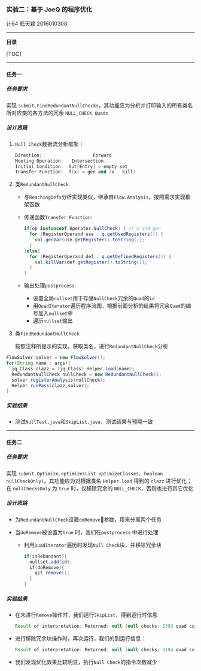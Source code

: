 ### 实验二：基于 JoeQ 的程序优化

计64	嵇天颖	2016010308

---

**目录**

[TOC]





----

#### 任务一

##### 任务要求

实现 `submit.FindRedundantNullChecks`，其功能应为分析并打印输入的所有类名所对应类的各方法的冗余 `NULL_CHECK Quads`



##### 设计思路

1. `Null Check`数据流分析框架：

   ~~~C++
   Direction: 					Forward
   Meeting Operation: 	Intersection
   Initial Condition:  Out[Entry] = empty set
   Transfer Function:  f(x) = gen and (x - kill)
   ~~~

2. 类`RedundantNullCheck`

   * 与`ReachingDefs`分析实现类似，继承自`Flow.Analysis`，按照需求实现框架函数

   * 传递函数`Transfer Function`:

     ~~~java
     if(op instanceof Operator.NullCheck) { // x and gen
       for (RegisterOperand use : q.getUsedRegisters()) {
         val.genVar(use.getRegister().toString());
       }
     }else{																// x - kill
       for (RegisterOperand def : q.getDefinedRegisters()) {
         val.killVar(def.getRegister().toString());
       }
     }
     ~~~

   * 输出处理`postprocess`:
     * 设置全局`nullset`用于存储`NullCheck`冗余的`Quad`的`id`
     * 用`QuadIterator`遍历程序流图，根据前面分析的结果将冗余`Quad`的编号加入`nullset`中
     * 遍历`nullset`输出

3. 类`FindRedundantNullCheck`

   按照注释所提示的实现，获取类名，进行`RedundantNullCheck`分析
  
  ~~~java
  FlowSolver solver = new FlowSolver();
  for(String name : args){
    jq_Class clazz = (jq_Class) Helper.load(name);
    RedundantNullCheck nullCheck = new RedundantNullCheck();
    solver.registerAnalysis(nullCheck);
    Helper.runPass(clazz,solver);
  }
  ~~~



##### 实验结果

* 测试`NullTest.java`和`SkipList.java`，测试结果与预期一致





---

#### 任务二

##### 任务要求

实现 `submit.Optimize.optimize(List optimizeClasses, boolean nullCheckOnly)`。其功能应为对根据类名 `Helper.load` 得到的 `clazz` 进行优化；在 `nullChecksOnly` 为 `true` 时，仅移除冗余的 `NULL_CHECK`，否则也进行其它优化



##### 设计思路

* 为`RedundantNullCheck`设置`doRemove`参数，用来分离两个任务

* 当`doRemove`被设置为`true` 时，我们在`postprocess` 中进行处理

  * 利用`QuadIterator`遍历时发现`Null Check`块，并移除冗余块

    ~~~java
    if(isRebundant){
      nullset.add(id);
      if(doRemove){
        qit.remove();
      }
    }
    ~~~



##### 实验结果

* 在未进行`Remove`操作时，我们运行`SkipList`，得到运行时信息

  ~~~java
  Result of interpretation: Returned: null (null checks: 5393 quad count: 20953)
  ~~~

* 进行移除冗余块操作时，再次运行，我们的到运行信息：

  ~~~java
  Result of interpretation: Returned: null (null checks: 4104 quad count: 19664)
  ~~~

* 我们发现优化效果比较明显，执行`Null Check`的指令次数减少

